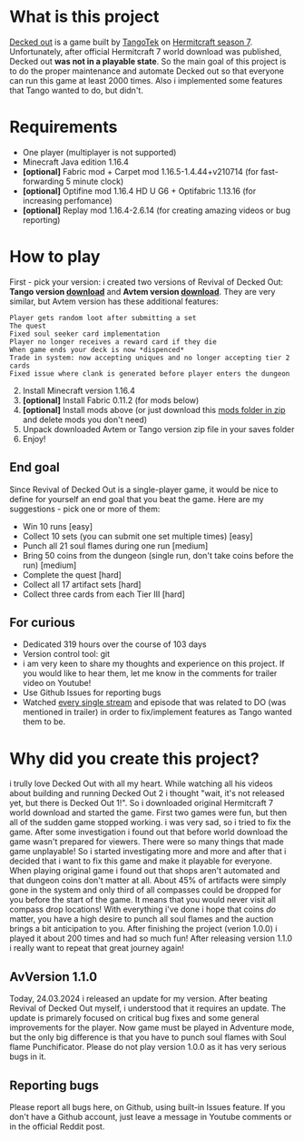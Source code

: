 # What is this project
[Decked out](https://youtu.be/u8-e5rfKUXw) is a game built by [TangoTek](https://www.youtube.com/@TangoTekLP) on [Hermitcraft season 7](https://www.youtube.com/playlist?list=PL8t707flkqpf-LWYZw1LU7XtSL0as2OYG). Unfortunately, after official Hermitcraft 7 world download was published, Decked out **was not in a playable state**. So the main goal of this project is to do the proper maintenance and automate Decked out so that everyone can run this game at least 2000 times. Also i implemented some features that Tango wanted to do, but didn't.

# Requirements
+ One player (multiplayer is not supported)
+ Minecraft Java edition 1.16.4
+ **[optional]** Fabric mod + Carpet mod 1.16.5-1.4.44+v210714 (for fast-forwarding 5 minute clock)
+ **[optional]** Optifine mod 1.16.4 HD U G6 + Optifabric 1.13.16 (for increasing perfomance)
+ **[optional]** Replay mod 1.16.4-2.6.14 (for creating amazing videos or bug reporting)

# How to play
First - pick your version: i created two versions of Revival of Decked Out: **Tango version [download](https://github.com/Avtem/Revival-of-Decked-Out/releases/download/v.1.0.0_Tango/Revival.of.Decked.Out.Tango.version.rar)** and **Avtem version [download](https://github.com/Avtem/Revival-of-Decked-Out/releases/download/av_v.1.1.0/Revival-of-Decked-Out-av_v.1.1.0.rar)**.
They are very similar, but Avtem version has these additional features: 
```
Player gets random loot after submitting a set
The quest
Fixed soul seeker card implementation
Player no longer receives a reward card if they die
When game ends your deck is now *dispenced*
Trade in system: now accepting uniques and no longer accepting tier 2 cards
Fixed issue where clank is generated before player enters the dungeon
```

2. Install Minecraft version 1.16.4
1. **[optional]** Install Fabric 0.11.2 (for mods below)
4. **[optional]** Install mods above (or just download this [mods folder in zip](https://github.com/Avtem/Revival-of-Decked-Out/releases/download/mods/mods.rar) and delete mods you don't need)
5. Unpack downloaded Avtem or Tango version zip file in your saves folder
6. Enjoy!

## End goal
Since Revival of Decked Out is a single-player game, it would be nice to define for yourself an end goal that you beat the game. Here are my suggestions - pick one or more of them:
- Win 10 runs [easy]
- Collect 10 sets (you can submit one set multiple times) [easy]
- Punch all 21 soul flames during one run [medium]
- Bring 50 coins from the dungeon (single run, don't take coins before the run) [medium]
- Complete the quest [hard]
- Collect all 17 artifact sets [hard]
- Collect three cards from each Tier III [hard]

## For curious
+ Dedicated 319 hours over the course of 103 days
+ Version control tool: git
+ i am very keen to share my thoughts and experience on this project. If you would like to hear them, let me know in the comments for trailer video on Youtube!
+ Use Github Issues for reporting bugs
+ Watched [every single stream](https://www.youtube.com/@TangoTek2/videos) and episode that was related to DO (was mentioned in trailer) in order to fix/implement features as Tango wanted them to be.

# Why did you create this project?
i trully love Decked Out with all my heart. While watching all his videos about building and running Decked Out 2 i thought "wait, it's not released yet, but there is Decked Out 1!". So i downloaded original Hermitcraft 7 world download and started the game. First two games were fun, but then all of the sudden game stopped working. i was very sad, so i tried to fix the game. After some investigation i found out that before world download the game wasn't prepared for viewers. There were so many things that made game unplayable! So i started investigating more and more and after that i decided that i want to fix this game and make it playable for everyone.
When playing original game i found out that shops aren't automated and that dungeon coins don't matter at all. About 45% of artifacts were simply gone in the system and only third of all compasses could be dropped for you before the start of the game. It means that you would never visit all compass drop locations!
With everything i've done i hope that coins *do* matter, you have a high desire to punch all soul flames and the auction brings a bit anticipation to you.
After finishing the project (verion 1.0.0) i played it about 200 times and had so much fun!
After releasing version 1.1.0 i really want to repeat that great journey again!

## AvVersion 1.1.0
Today, 24.03.2024 i released an update for my version. After beating Revival of Decked Out myself, i understood that it requires an update. The update is primarely focused on critical bug fixes and some general improvements for the player. Now game must be played in Adventure mode, but the only big difference is that you have to punch soul flames with Soul flame Punchificator. Please do not play version 1.0.0 as it has very serious bugs in it.


## Reporting bugs
Please report all bugs here, on Github, using built-in Issues feature. If you don't have a Github account, just leave a message in Youtube comments or in the official Reddit post.
